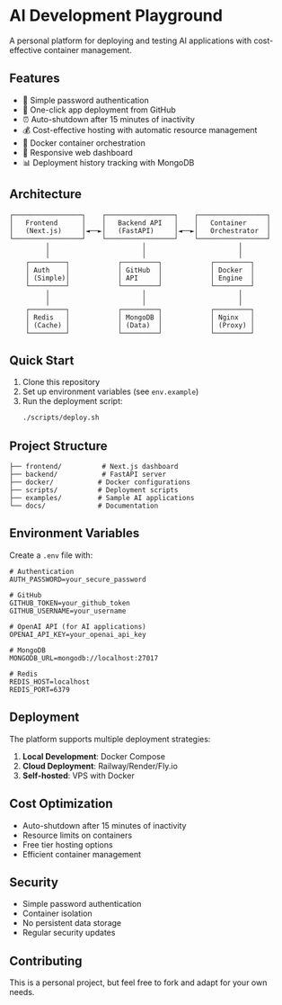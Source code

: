 # AI Development Playground

A personal platform for deploying and testing AI applications with cost-effective container management.

## Features

- 🔐 Simple password authentication
- 🚀 One-click app deployment from GitHub
- ⏰ Auto-shutdown after 15 minutes of inactivity
- 💰 Cost-effective hosting with automatic resource management
- 🐳 Docker container orchestration
- 📱 Responsive web dashboard
- 📊 Deployment history tracking with MongoDB

## Architecture

```
┌─────────────────┐    ┌─────────────────┐    ┌─────────────────┐
│   Frontend      │    │   Backend API   │    │   Container     │
│   (Next.js)     │◄──►│   (FastAPI)     │◄──►│   Orchestrator  │
└─────────────────┘    └─────────────────┘    └─────────────────┘
         │                       │                       │
         │                       │                       │
    ┌─────────┐            ┌─────────┐            ┌─────────┐
    │ Auth    │            │ GitHub  │            │ Docker  │
    │ (Simple)│            │ API     │            │ Engine  │
    └─────────┘            └─────────┘            └─────────┘
         │                       │                       │
         │                       │                       │
    ┌─────────┐            ┌─────────┐            ┌─────────┐
    │ Redis   │            │ MongoDB │            │ Nginx   │
    │ (Cache) │            │ (Data)  │            │ (Proxy) │
    └─────────┘            └─────────┘            └─────────┘
```

## Quick Start

1. Clone this repository
2. Set up environment variables (see `env.example`)
3. Run the deployment script:
   ```bash
   ./scripts/deploy.sh
   ```

## Project Structure

```
├── frontend/          # Next.js dashboard
├── backend/           # FastAPI server
├── docker/           # Docker configurations
├── scripts/          # Deployment scripts
├── examples/         # Sample AI applications
└── docs/             # Documentation
```

## Environment Variables

Create a `.env` file with:

```env
# Authentication
AUTH_PASSWORD=your_secure_password

# GitHub
GITHUB_TOKEN=your_github_token
GITHUB_USERNAME=your_username

# OpenAI API (for AI applications)
OPENAI_API_KEY=your_openai_api_key

# MongoDB
MONGODB_URL=mongodb://localhost:27017

# Redis
REDIS_HOST=localhost
REDIS_PORT=6379
```

## Deployment

The platform supports multiple deployment strategies:

1. **Local Development**: Docker Compose
2. **Cloud Deployment**: Railway/Render/Fly.io
3. **Self-hosted**: VPS with Docker

## Cost Optimization

- Auto-shutdown after 15 minutes of inactivity
- Resource limits on containers
- Free tier hosting options
- Efficient container management

## Security

- Simple password authentication
- Container isolation
- No persistent data storage
- Regular security updates

## Contributing

This is a personal project, but feel free to fork and adapt for your own needs. 